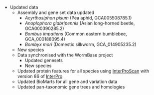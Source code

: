- Updated data
    - Assembly and gene set data updated
      - _Acyrthosiphon pisum_ (Pea aphid, GCA005508785.1)
      - _Anoplophora glabripennis_ (Asian long-horned beetle, GCA000390285.2)
      - _Bombus impatiens_ (Common eastern bumblebee, GCA_000188095.4)
      - _Bombyx mori_ (Domestic silkworm, GCA_014905235.2)
    - New species
    - Data synchronised with the WormBase project
      - Updated genesets
      - New species
    - Updated protein features for all species using [InterProScan](http://www.ebi.ac.uk/interpro/search/sequence-search) with version 86 of [InterPro](https://www.ebi.ac.uk/interpro/)
    - Updated BioMarts for all gene and variation data
    - Updated pan-taxonomic gene trees and homologies
